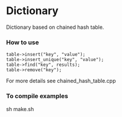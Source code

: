 # Dictionary
Dictionary based on chained hash table.  
### How to use
```
table->insert("key", "value");
table->insert_unique("key", "value");
table->find("key", results);
table->remove("key");
```  
For more details see chained_hash_table.cpp
### To compile examples
sh make.sh